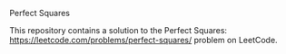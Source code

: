 Perfect Squares

This repository contains a solution to the Perfect Squares: https://leetcode.com/problems/perfect-squares/ problem on LeetCode.
